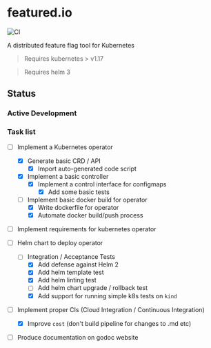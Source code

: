 # featured.io

![CI](https://github.com/JTarball/featured.io/workflows/CI/badge.svg?branch=master)


A distributed feature flag tool for Kubernetes

> Requires kubernetes > v1.17

> Requires helm 3

## Status

### Active Development

### Task list
- [ ] Implement a Kubernetes operator
  - [x] Generate basic CRD / API
    - [x] Import auto-generated code script
  - [x] Implement a basic controller
    - [x] Implement a control interface for configmaps
      - [x] Add some basic tests
  - [ ] Implement basic docker build for operator
    - [x] Write dockerfile for operator
    - [x] Automate docker build/push process
- [ ] Implement requirements for kubernetes operator
- [ ] Helm chart to deploy operator
  - [ ] Integration / Acceptance Tests
    - [x] Add defense against Helm 2 
    - [x] Add helm template test
    - [x] Add helm linting test
    - [ ] Add helm chart upgrade / rollback test
    - [x] Add support for running simple k8s tests on `kind`
- [ ] Implement proper CIs (Cloud Integration / Continuous Integration)
  - [x] Improve `cost` (don't build pipeline for changes to .md etc)
- [ ] Produce documentation on godoc website

